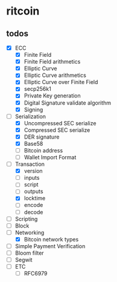 # ritcoin

## todos
- [x] ECC
  - [x] Finite Field
  - [x] Finite Field arithmetics
  - [x] Elliptic Curve
  - [x] Elliptic Curve arithmetics
  - [x] Elliptic Curve over Finite Field
  - [x] secp256k1
  - [x] Private Key generation
  - [x] Digital Signature validate algorithm
  - [x] Signing
- [ ] Serialization 
  - [x] Uncompressed SEC serialize
  - [x] Compressed SEC serialize
  - [x] DER signature
  - [x] Base58
  - [ ] Bitcoin address
  - [ ] Wallet Import Format
- [ ] Transaction
  - [x] version
  - [ ] inputs
  - [ ] script
  - [ ] outputs
  - [x] locktime
  - [ ] encode
  - [ ] decode
- [ ] Scripting
- [ ] Block
- [ ] Networking
  - [x] Bitcoin network types
- [ ] Simple Payment Verification
- [ ] Bloom filter
- [ ] Segwit
- [ ] ETC
  - [ ] RFC6979